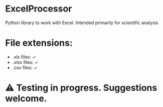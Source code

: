 # ExcelProcessor
Python library to work with Excel. Intended primarily for scientific analysis

# File extensions: 
- .xls files: ✓
- .xlsx files: ✓
- .csv files: ✓

# ⚠ Testing in progress. Suggestions welcome. 


